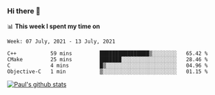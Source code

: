 ### Hi there 👋

📊 **This week I spent my time on**
<!--START_SECTION:waka-->
```text
Week: 07 July, 2021 - 13 July, 2021

C++           59 mins         ████████████████▒░░░░░░░░   65.42 % 
CMake         25 mins         ███████░░░░░░░░░░░░░░░░░░   28.46 % 
C             4 mins          █▒░░░░░░░░░░░░░░░░░░░░░░░   04.96 % 
Objective-C   1 min           ▒░░░░░░░░░░░░░░░░░░░░░░░░   01.15 % 
```
<!--END_SECTION:waka-->


[![Paul's github stats](https://github-readme-stats.vercel.app/api?username=mickeyouyou&theme=dracula&show_icons=true)](https://github.com/anuraghazra/github-readme-stats)
